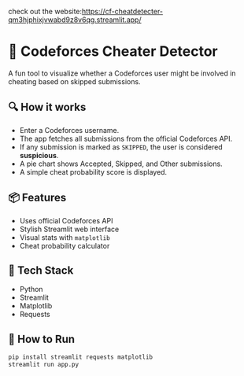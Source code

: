 check out the website:https://cf-cheatdetecter-qm3hjphixjvwabd9z8v6qg.streamlit.app/
# 🚨 Codeforces Cheater Detector

A fun tool to visualize whether a Codeforces user might be involved in cheating based on skipped submissions.

## 🔍 How it works
- Enter a Codeforces username.
- The app fetches all submissions from the official Codeforces API.
- If any submission is marked as `SKIPPED`, the user is considered **suspicious**.
- A pie chart shows Accepted, Skipped, and Other submissions.
- A simple cheat probability score is displayed.

## 📦 Features
- Uses official Codeforces API
- Stylish Streamlit web interface
- Visual stats with `matplotlib`
- Cheat probability calculator

## 🧠 Tech Stack
- Python
- Streamlit
- Matplotlib
- Requests

## 🚀 How to Run
```bash
pip install streamlit requests matplotlib
streamlit run app.py
